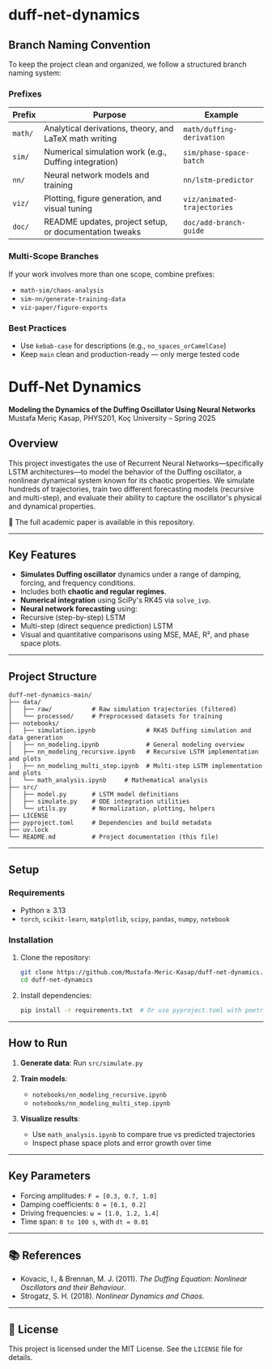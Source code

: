 # duff-net-dynamics

## Branch Naming Convention

To keep the project clean and organized, we follow a structured branch naming system:

### Prefixes

| Prefix         | Purpose                                                   | Example                           |
|----------------|-----------------------------------------------------------|-----------------------------------|
| `math/`        | Analytical derivations, theory, and LaTeX math writing    | `math/duffing-derivation`         |
| `sim/`         | Numerical simulation work (e.g., Duffing integration)     | `sim/phase-space-batch`           |
| `nn/`          | Neural network models and training                        | `nn/lstm-predictor`               |
| `viz/`         | Plotting, figure generation, and visual tuning            | `viz/animated-trajectories`       |
| `doc/`         | README updates, project setup, or documentation tweaks    | `doc/add-branch-guide`            |

### Multi-Scope Branches
If your work involves more than one scope, combine prefixes:
- `math-sim/chaos-analysis`
- `sim-nn/generate-training-data`
- `viz-paper/figure-exports`

### Best Practices
- Use `kebab-case` for descriptions (e.g., `no_spaces_orCamelCase`)
- Keep `main` clean and production-ready — only merge tested code


# Duff-Net Dynamics

**Modeling the Dynamics of the Duffing Oscillator Using Neural Networks**  
Mustafa Meriç Kasap, PHYS201, Koç University – Spring 2025

## Overview

This project investigates the use of Recurrent Neural Networks—specifically LSTM architectures—to model the behavior of the Duffing oscillator, a nonlinear dynamical system known for its chaotic properties. We simulate hundreds of trajectories, train two different forecasting models (recursive and multi-step), and evaluate their ability to capture the oscillator's physical and dynamical properties.

📄 The full academic paper is available in this repository.

---

##  Key Features

-  **Simulates Duffing oscillator** dynamics under a range of damping, forcing, and frequency conditions.
-  Includes both **chaotic and regular regimes**.
-  **Numerical integration** using SciPy's RK45 via `solve_ivp`.
-  **Neural network forecasting** using:
  - Recursive (step-by-step) LSTM
  - Multi-step (direct sequence prediction) LSTM
-  Visual and quantitative comparisons using MSE, MAE, R², and phase space plots.

---

## Project Structure

```
duff-net-dynamics-main/
├── data/
│   ├── raw/           # Raw simulation trajectories (filtered)
│   └── processed/     # Preprocessed datasets for training
├── notebooks/
│   ├── simulation.ipynb              # RK45 Duffing simulation and data generation
│   ├── nn_modeling.ipynb             # General modeling overview
│   ├── nn_modeling_recursive.ipynb   # Recursive LSTM implementation and plots
│   ├── nn_modeling_multi_step.ipynb  # Multi-step LSTM implementation and plots
│   └── math_analysis.ipynb		# Mathematical analysis
├── src/
│   ├── model.py       # LSTM model definitions
│   ├── simulate.py    # ODE integration utilities
│   └── utils.py       # Normalization, plotting, helpers
├── LICENSE
├── pyproject.toml     # Dependencies and build metadata
├── uv.lock
└── README.md          # Project documentation (this file)
```

---

##  Setup

### Requirements

- Python ≥ 3.13
- `torch`, `scikit-learn`, `matplotlib`, `scipy`, `pandas`, `numpy`, `notebook`

### Installation

1. Clone the repository:
   ```bash
   git clone https://github.com/Mustafa-Meric-Kasap/duff-net-dynamics.git
   cd duff-net-dynamics
   ```

2. Install dependencies:
   ```bash
   pip install -r requirements.txt  # Or use pyproject.toml with poetry/uv
   ```

---

## How to Run

1. **Generate data**:
	Run `src/simulate.py`

2. **Train models**:
   - `notebooks/nn_modeling_recursive.ipynb`
   - `notebooks/nn_modeling_multi_step.ipynb`

3. **Visualize results**:
   - Use `math_analysis.ipynb` to compare true vs predicted trajectories
   - Inspect phase space plots and error growth over time

---

##  Key Parameters

- Forcing amplitudes: `F = [0.3, 0.7, 1.0]`
- Damping coefficients: `δ = [0.1, 0.2]`
- Driving frequencies: `ω = [1.0, 1.2, 1.4]`
- Time span: `0 to 100 s`, with `dt = 0.01`

---

## 📚 References

- Kovacic, I., & Brennan, M. J. (2011). *The Duffing Equation: Nonlinear Oscillators and their Behaviour*.
- Strogatz, S. H. (2018). *Nonlinear Dynamics and Chaos*.

---

## 📜 License

This project is licensed under the MIT License. See the `LICENSE` file for details.
